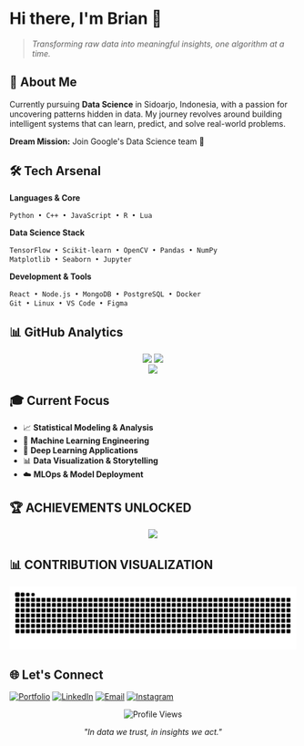 # Hi there, I'm **Brian** 👋

> *Transforming raw data into meaningful insights, one algorithm at a time.*

## 🎯 About Me

Currently pursuing **Data Science** in Sidoarjo, Indonesia, with a passion for uncovering patterns hidden in data. My journey revolves around building intelligent systems that can learn, predict, and solve real-world problems.

**Dream Mission:** Join Google's Data Science team 🚀

## 🛠️ Tech Arsenal

**Languages & Core**
```
Python • C++ • JavaScript • R • Lua
```

**Data Science Stack**
```
TensorFlow • Scikit-learn • OpenCV • Pandas • NumPy
Matplotlib • Seaborn • Jupyter
```

**Development & Tools**
```
React • Node.js • MongoDB • PostgreSQL • Docker
Git • Linux • VS Code • Figma
```

## 📊 GitHub Analytics

<div align="center">
<img height="180em" src="https://github-readme-stats.vercel.app/api?username=fbrianzy&theme=dark&show_icons=true&hide_border=true&count_private=true" />
<img height="180em" src="https://github-readme-stats.vercel.app/api/top-langs/?username=fbrianzy&theme=dark&layout=compact&hide_border=true" />
</div>

<div align="center">
<img src="https://github-readme-streak-stats.herokuapp.com/?user=fbrianzy&theme=dark&hide_border=true" />
</div>


## 🎓 Current Focus

- 📈 **Statistical Modeling & Analysis**
- 🤖 **Machine Learning Engineering** 
- 🧠 **Deep Learning Applications**
- 📊 **Data Visualization & Storytelling**
- ☁️ **MLOps & Model Deployment**


## 🏆 **ACHIEVEMENTS UNLOCKED**

<div align="center">
<img src="https://github-profile-trophy.vercel.app/?username=fbrianzy&theme=tokyonight&no-frame=true&no-bg=true&margin-w=4&row=1" />
</div>


## 📊 **CONTRIBUTION VISUALIZATION**

<div align="center">
<img src="https://raw.githubusercontent.com/fbrianzy/fbrianzy/output/snake.svg" alt="Data Snake Animation" />
</div>

## 🌐 Let's Connect

[![Portfolio](https://img.shields.io/badge/Portfolio-000000?style=for-the-badge&logo=github&logoColor=white)](https://fbrianzy.github.io/portofolio/)
[![LinkedIn](https://img.shields.io/badge/LinkedIn-0077B5?style=for-the-badge&logo=linkedin&logoColor=white)](https://www.linkedin.com/in/fbrianzy)
[![Email](https://img.shields.io/badge/Email-D14836?style=for-the-badge&logo=gmail&logoColor=white)](mailto:bagusfeb60@gmail.com)
[![Instagram](https://img.shields.io/badge/Instagram-E4405F?style=for-the-badge&logo=instagram&logoColor=white)](https://www.instagram.com/fbrianzy/)

<div align="center">
<img src="https://komarev.com/ghpvc/?username=fbrianzy&label=Profile%20Views&color=0e75b6&style=flat" alt="Profile Views" />

*"In data we trust, in insights we act."*
</div>
